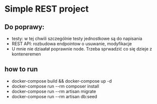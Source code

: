 # Simple REST project

## Do poprawy:

* testy: w tej chwili szczególnie testy jednostkowe są do napisania 
* REST API: rozbudowa endpointow o usuwanie, modyfikacje 
* U mnie nie dziaałał poprawnie node. Trzeba sprwadzić co się dzieje z konteneremen

## how to run 

* docker-compose build && docker-compose up -d
* docker-compose run --rm composer install
* docker-compose run --rm artisan migrate
* docker-compose run --rm artisan db:seed
